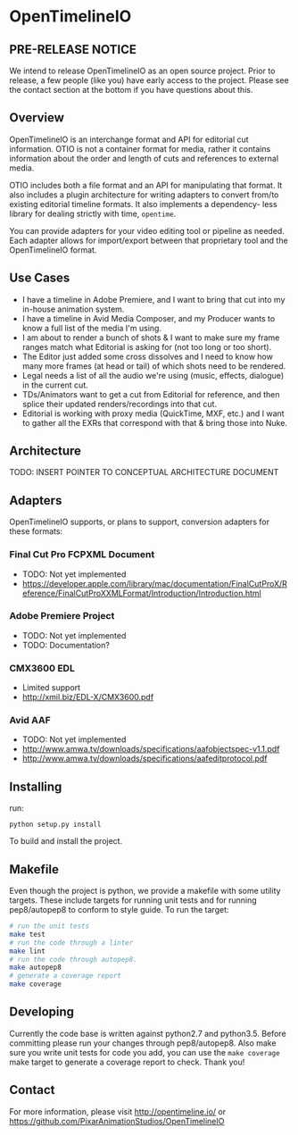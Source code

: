 OpenTimelineIO
==============

PRE-RELEASE NOTICE
-----------------

We intend to release OpenTimelineIO as an open source project. Prior to
release, a few people (like you) have early access to the project. Please see
the contact section at the bottom if you have questions about this.

Overview
--------

OpenTimelineIO is an interchange format and API for editorial cut information.
OTIO is not a container format for media, rather it contains information about
the order and length of cuts and references to external media.

OTIO includes both a file format and an API for manipulating that format.  It
also includes a plugin architecture for writing adapters to convert
from/to existing editorial timeline formats.  It also implements a dependency-
less library for dealing strictly with time, `opentime`.

You can provide adapters for your video editing tool or pipeline as needed.
Each adapter allows for import/export between that proprietary tool and the
OpenTimelineIO format.

Use Cases
---------

- I have a timeline in Adobe Premiere, and I want to bring that cut into my
    in-house animation system.
- I have a timeline in Avid Media Composer, and my Producer wants to know a
     full list of the media I'm using.
- I am about to render a bunch of shots & I want to make sure my frame ranges
    match what Editorial is asking for (not too long or too short).
- The Editor just added some cross dissolves and I need to know how many more
     frames (at head or tail) of which shots need to be rendered.
- Legal needs a list of all the audio we're using (music, effects, dialogue) in
     the current cut.
- TDs/Animators want to get a cut from Editorial for reference, and then splice
     their updated renders/recordings into that cut.
- Editorial is working with proxy media (QuickTime, MXF, etc.) and I want to
    gather all the EXRs that correspond with that & bring those into Nuke.

Architecture
------------

TODO: INSERT POINTER TO CONCEPTUAL ARCHITECTURE DOCUMENT

Adapters
--------

OpenTimelineIO supports, or plans to support, conversion adapters for these
formats:

### Final Cut Pro FCPXML Document ###

- TODO: Not yet implemented
- https://developer.apple.com/library/mac/documentation/FinalCutProX/Reference/FinalCutProXXMLFormat/Introduction/Introduction.html

### Adobe Premiere Project ###

- TODO: Not yet implemented
- TODO: Documentation?

### CMX3600 EDL ###

- Limited support
- http://xmil.biz/EDL-X/CMX3600.pdf

### Avid AAF ###

- TODO: Not yet implemented
- http://www.amwa.tv/downloads/specifications/aafobjectspec-v1.1.pdf
- http://www.amwa.tv/downloads/specifications/aafeditprotocol.pdf

Installing
----------

run:
```
python setup.py install
```

To build and install the project.

Makefile
--------

Even though the project is python, we provide a makefile with some utility targets.  These include targets for running unit tests and for running pep8/autopep8 to conform to style guide.  To run the target:

```bash
# run the unit tests
make test
# run the code through a linter
make lint
# run the code through autopep8.
make autopep8
# generate a coverage report
make coverage
```

Developing
----------

Currently the code base is written against python2.7 and python3.5.  Before committing please run your changes through pep8/autopep8.  Also make sure you write unit tests for code you add, you can use the `make coverage` make target to generate a coverage report to check.  Thank you!

Contact
-------

For more information, please visit http://opentimeline.io/
or https://github.com/PixarAnimationStudios/OpenTimelineIO

